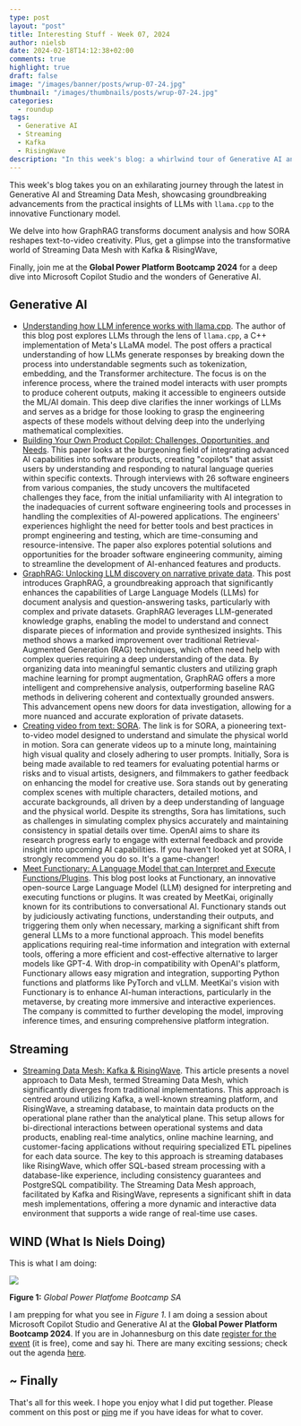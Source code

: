 ```yaml
---
type: post
layout: "post"
title: Interesting Stuff - Week 07, 2024
author: nielsb
date: 2024-02-18T14:12:38+02:00
comments: true
highlight: true
draft: false
image: "/images/banner/posts/wrup-07-24.jpg"
thumbnail: "/images/thumbnails/posts/wrup-07-24.jpg"
categories:
  - roundup
tags:
  - Generative AI
  - Streaming
  - Kafka
  - RisingWave
description: "In this week's blog: a whirlwind tour of Generative AI and Streaming Data Mesh innovations, from the depths of LLMs with llama.cpp to the pioneering Functionary model. Discover the transformative power of GraphRAG and SORA, and join me at the Global Power Platform Bootcamp 2024 for an exciting session on Microsoft Copilot Studio."
---
```


This week's blog takes you on an exhilarating journey through the latest in Generative AI and Streaming Data Mesh, showcasing groundbreaking advancements from the practical insights of LLMs with `llama.cpp` to the innovative Functionary model. 

We delve into how GraphRAG transforms document analysis and how SORA reshapes text-to-video creativity. Plus, get a glimpse into the transformative world of Streaming Data Mesh with Kafka & RisingWave, 

Finally, join me at the **Global Power Platform Bootcamp 2024** for a deep dive into Microsoft Copilot Studio and the wonders of Generative AI.

<!--more-->

## Generative AI

* [Understanding how LLM inference works with llama.cpp][1]. The author of this blog post explores LLMs through the lens of `llama.cpp`, a C++ implementation of Meta's LLaMA model. The post offers a practical understanding of how LLMs generate responses by breaking down the process into understandable segments such as tokenization, embedding, and the Transformer architecture. The focus is on the inference process, where the trained model interacts with user prompts to produce coherent outputs, making it accessible to engineers outside the ML/AI domain. This deep dive clarifies the inner workings of LLMs and serves as a bridge for those looking to grasp the engineering aspects of these models without delving deep into the underlying mathematical complexities.
* [Building Your Own Product Copilot: Challenges, Opportunities, and Needs][2]. This paper looks at the burgeoning field of integrating advanced AI capabilities into software products, creating "copilots" that assist users by understanding and responding to natural language queries within specific contexts. Through interviews with 26 software engineers from various companies, the study uncovers the multifaceted challenges they face, from the initial unfamiliarity with AI integration to the inadequacies of current software engineering tools and processes in handling the complexities of AI-powered applications. The engineers' experiences highlight the need for better tools and best practices in prompt engineering and testing, which are time-consuming and resource-intensive. The paper also explores potential solutions and opportunities for the broader software engineering community, aiming to streamline the development of AI-enhanced features and products.
* [GraphRAG: Unlocking LLM discovery on narrative private data][3]. This post introduces GraphRAG, a groundbreaking approach that significantly enhances the capabilities of Large Language Models (LLMs) for document analysis and question-answering tasks, particularly with complex and private datasets. GraphRAG leverages LLM-generated knowledge graphs, enabling the model to understand and connect disparate pieces of information and provide synthesized insights. This method shows a marked improvement over traditional Retrieval-Augmented Generation (RAG) techniques, which often need help with complex queries requiring a deep understanding of the data. By organizing data into meaningful semantic clusters and utilizing graph machine learning for prompt augmentation, GraphRAG offers a more intelligent and comprehensive analysis, outperforming baseline RAG methods in delivering coherent and contextually grounded answers. This advancement opens new doors for data investigation, allowing for a more nuanced and accurate exploration of private datasets.
* [Creating video from text: SORA][4]. The link is for SORA, a pioneering text-to-video model designed to understand and simulate the physical world in motion. Sora can generate videos up to a minute long, maintaining high visual quality and closely adhering to user prompts. Initially, Sora is being made available to red teamers for evaluating potential harms or risks and to visual artists, designers, and filmmakers to gather feedback on enhancing the model for creative use. Sora stands out by generating complex scenes with multiple characters, detailed motions, and accurate backgrounds, all driven by a deep understanding of language and the physical world. Despite its strengths, Sora has limitations, such as challenges in simulating complex physics accurately and maintaining consistency in spatial details over time. OpenAI aims to share its research progress early to engage with external feedback and provide insight into upcoming AI capabilities. If you haven't looked yet at SORA, I strongly recommend you do so. It's a game-changer!
* [Meet Functionary: A Language Model that can Interpret and Execute Functions/Plugins][5]. This blog post looks at Functionary, an innovative open-source Large Language Model (LLM) designed for interpreting and executing functions or plugins. It was created by MeetKai, originally known for its contributions to conversational AI. Functionary stands out by judiciously activating functions, understanding their outputs, and triggering them only when necessary, marking a significant shift from general LLMs to a more functional approach. This model benefits applications requiring real-time information and integration with external tools, offering a more efficient and cost-effective alternative to larger models like GPT-4. With drop-in compatibility with OpenAI's platform, Functionary allows easy migration and integration, supporting Python functions and platforms like PyTorch and vLLM. MeetKai's vision with Functionary is to enhance AI-human interactions, particularly in the metaverse, by creating more immersive and interactive experiences. The company is committed to further developing the model, improving inference times, and ensuring comprehensive platform integration.

## Streaming

* [Streaming Data Mesh: Kafka & RisingWave][8]. This article presents a novel approach to Data Mesh, termed Streaming Data Mesh, which significantly diverges from traditional implementations. This approach is centred around utilizing Kafka, a well-known streaming platform, and RisingWave, a streaming database, to maintain data products on the operational plane rather than the analytical plane. This setup allows for bi-directional interactions between operational systems and data products, enabling real-time analytics, online machine learning, and customer-facing applications without requiring specialized ETL pipelines for each data source. The key to this approach is streaming databases like RisingWave, which offer SQL-based stream processing with a database-like experience, including consistency guarantees and PostgreSQL compatibility. The Streaming Data Mesh approach, facilitated by Kafka and RisingWave, represents a significant shift in data mesh implementations, offering a more dynamic and interactive data environment that supports a wide range of real-time use cases.

## WIND (What Is Niels Doing) 

This is what I am doing:

![](/images/posts/speaker-banner.png)

**Figure 1:** *Global Power Platfome Bootcamp SA*

I am prepping for what you see in *Figure 1*. I am doing a session about Microsoft Copilot Studio and Generative AI at the **Global Power Platform Bootcamp 2024**. If you are in Johannesburg on this date [register for the event][7] (it is free), come and say hi. There are many exciting sessions; check out the agenda [here][6].

## ~ Finally

That's all for this week. I hope you enjoy what I did put together. Please comment on this post or [ping][ma] me if you have ideas for what to cover.

[ma]: mailto:niels.it.berglund@gmail.com
[mp]: https://blog.acolyer.org
[iq]: https://www.infoq.com/
[ew]: http://sqlonice.com/
[re]: http://blog.revolutionanalytics.com
[sqsk]: https://www.sqlskills.com
[mdaveyblog]: https://mdavey.wordpress.com/
[charlblog]: https://charlla.com/

[jovpop]: https://twitter.com/JovanPop_MSFT
[bobw]: https://twitter.com/bobwardms
[revod]: https://twitter.com/revodavid
[lonny]: https://twitter.com/sqL_handLe
[ewtw]: https://twitter.com/sqlOnIce
[buckw]: https://twitter.com/BuckWoodyMSFT
[mattw]: https://twitter.com/matthewwarren
[murba]: https://twitter.com/muratdemirbas
[daveda]: https://twitter.com/davidthecoder
[adcol]: https://twitter.com/adriancolyer
[jesrod]: https://twitter.com/jrdothoughts
[tomaz]: https://twitter.com/tomaz_tsql
[dataart]: https://twitter.com/dataartisans
[luis]: https://twitter.com/luis_de_sousa
[benstop]: https://twitter.com/benstopford
[conflu]: https://twitter.com/confluentinc
[tylert]: https://twitter.com/tyler_treat
[andrewng]: https://twitter.com/AndrewYNg
[lawr]: https://twitter.com/bytezn
[jue]: https://twitter.com/b0rk
[yan]: https://twitter.com/theburningmonk
[danny]: https://twitter.com/g9yuayon
[rmoff]: https://www.linkedin.com/in/robinmoffatt/
[ryansw]: https://twitter.com/ryanswanstrom
[pabloc]: https://twitter.com/pabloc_ds
[mklep]: https://twitter.com/martinkl
[mdavey]: https://twitter.com/matt_davey
[jboner]: https://twitter.com/jboner
[joeduff]: https://twitter.com/funcOfJoe
[charl]: https://twitter.com/charllamprecht
[dbricks]: https://twitter.com/databricks
[adsit]: https://twitter.com/SitnikAdam
[vicky]: https://twitter.com/vickyharp
[dscentral]: https://twitter.com/DataScienceCtrl
[natemc]: https://twitter.com/natemcmaster
[ads]: https://twitter.com/azuredatastudio
[travw]: https://twitter.com/radtravis
[emilk]: https://twitter.com/IsTheArchitect
[netflx]: https://netflixtechblog.com/
[hubert]: https://www.linkedin.com/in/hkdulay/
[jserra]: https://www.linkedin.com/in/jamesserra/

[1]: https://www.omrimallis.com/posts/understanding-how-llm-inference-works-with-llama-cpp/
[2]: https://arxiv.org/pdf/2312.14231.pdf
[3]: https://www.microsoft.com/en-us/research/blog/graphrag-unlocking-llm-discovery-on-narrative-private-data/
[4]: https://openai.com/sora
[5]: https://www.marktechpost.com/2024/02/16/meet-functionary-a-language-model-that-can-interpret-and-execute-functions-plugins/
[6]: https://www.jozipug.com/events
[7]: https://www.meetup.com/jozipug/events/297066384/
[8]: https://www.datamesh-architecture.com/tech-stacks/kafka-risingwave
